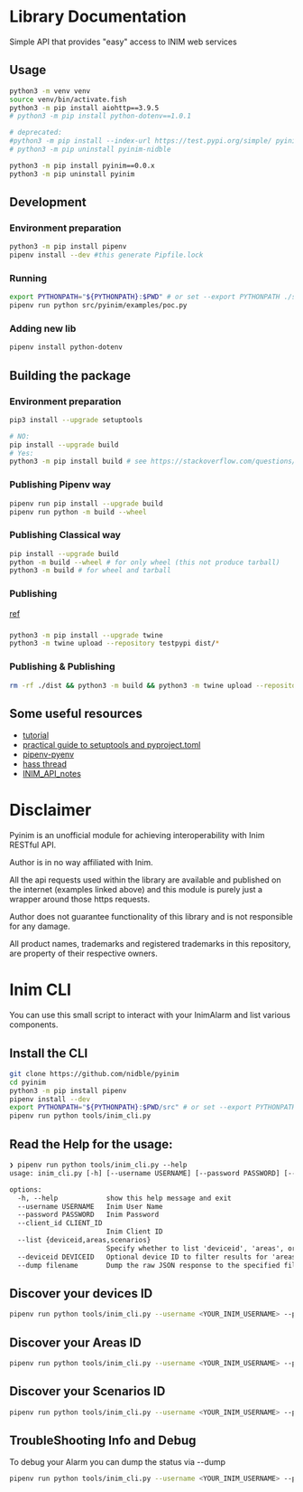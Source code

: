 # Library Documentation
Simple API that provides "easy" access to INIM web services

## Usage

```sh
python3 -m venv venv
source venv/bin/activate.fish
python3 -m pip install aiohttp==3.9.5
# python3 -m pip install python-dotenv==1.0.1

# deprecated:
#python3 -m pip install --index-url https://test.pypi.org/simple/ pyinim-nidble==0.0.x
# python3 -m pip uninstall pyinim-nidble

python3 -m pip install pyinim==0.0.x
python3 -m pip uninstall pyinim
```

## Development

### Environment preparation
```sh
python3 -m pip install pipenv
pipenv install --dev #this generate Pipfile.lock
```

### Running
```sh
export PYTHONPATH="${PYTHONPATH}:$PWD" # or set --export PYTHONPATH ./src
pipenv run python src/pyinim/examples/poc.py
```

### Adding new lib
```sh
pipenv install python-dotenv
```

## Building the package

### Environment preparation
```sh
pip3 install --upgrade setuptools

# NO:
pip install --upgrade build
# Yes:
python3 -m pip install build # see https://stackoverflow.com/questions/73987135/python3-m-build-gives-modulenotfounderror-no-module-named-pathlib2
```

### Publishing Pipenv way
```sh
pipenv run pip install --upgrade build
pipenv run python -m build --wheel
```

### Publishing Classical way
```sh
pip install --upgrade build
python -m build --wheel # for only wheel (this not produce tarball)
python3 -m build # for wheel and tarball
```

### Publishing
[ref](https://packaging.python.org/en/latest/tutorials/packaging-projects/)
###
```sh
python3 -m pip install --upgrade twine
python3 -m twine upload --repository testpypi dist/*
```

### Publishing & Publishing
```sh
rm -rf ./dist && python3 -m build && python3 -m twine upload --repository testpypi dist/*
```


## Some useful resources

- [tutorial](https://community.home-assistant.io/t/tutorial-for-creating-a-custom-component/204793)
- [practical guide to setuptools and pyproject.toml](https://xebia.com/blog/a-practical-guide-to-setuptools-and-pyproject-toml/)
- [pipenv-pyenv](https://www.rootstrap.com/blog/how-to-manage-your-python-projects-with-pipenv-pyenv)
- [hass thread](https://community.home-assistant.io/t/inim-alarm/60354/56)
- [INIM_API_notes](https://www.dropbox.com/s/sf0hze5n33hjie3/HomeAssistant_INIM_API_notes_public-v5.pdf?dl=0)
<!-- https://github.com/gidgethub/gidgethub/tree/main/gidgethub -->

# Disclaimer
Pyinim is an unofficial module for achieving interoperability with Inim RESTful API.

Author is in no way affiliated with Inim.

All the api requests used within the library are available and published on the internet (examples linked above) and this module is purely just a wrapper around those https requests.

Author does not guarantee functionality of this library and is not responsible for any damage.

All product names, trademarks and registered trademarks in this repository, are property of their respective owners.


# Inim CLI

You can use this small script to interact with your InimAlarm and list various components.


## Install the CLI
```sh
git clone https://github.com/nidble/pyinim
cd pyinim
python3 -m pip install pipenv
pipenv install --dev
export PYTHONPATH="${PYTHONPATH}:$PWD/src" # or set --export PYTHONPATH ./src
pipenv run python tools/inim_cli.py
```

## Read the Help for the usage:
```txt
❯ pipenv run python tools/inim_cli.py --help
usage: inim_cli.py [-h] [--username USERNAME] [--password PASSWORD] [--client_id CLIENT_ID] --list {deviceid,areas,scenarios} [--deviceid DEVICEID] [--dump filename]

options:
  -h, --help            show this help message and exit
  --username USERNAME   Inim User Name
  --password PASSWORD   Inim Password
  --client_id CLIENT_ID
                        Inim Client ID
  --list {deviceid,areas,scenarios}
                        Specify whether to list 'deviceid', 'areas', or 'scenarios'
  --deviceid DEVICEID   Optional device ID to filter results for 'areas' and 'scenarios'
  --dump filename       Dump the raw JSON response to the specified file
```

## Discover your devices ID
```sh
pipenv run python tools/inim_cli.py --username <YOUR_INIM_USERNAME> --password <YOUR_INIM_PASSWORD> --list deviceid
```

## Discover your Areas ID
```sh
pipenv run python tools/inim_cli.py --username <YOUR_INIM_USERNAME> --password <YOUR_INIM_PASSWORD> --list areas
```

## Discover your Scenarios ID
```sh
pipenv run python tools/inim_cli.py --username <YOUR_INIM_USERNAME> --password <YOUR_INIM_PASSWORD> --list scenarios
```

## TroubleShooting Info and Debug

To debug your Alarm you can dump the status via --dump
```sh
pipenv run python tools/inim_cli.py --username <YOUR_INIM_USERNAME> --password <YOUR_INIM_PASSWORD> --dump=debug.json
```
